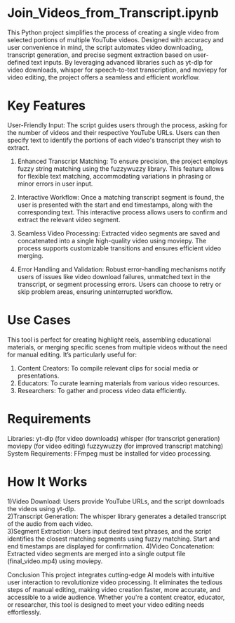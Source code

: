 # Join_Videos_from_Transcript.ipynb
This Python project simplifies the process of creating a single video from selected portions of multiple YouTube videos. Designed with accuracy and user convenience in mind, the script automates video downloading, transcript generation, and precise segment extraction based on user-defined text inputs. By leveraging advanced libraries such as yt-dlp for video downloads, whisper for speech-to-text transcription, and moviepy for video editing, the project offers a seamless and efficient workflow.


# Key Features
User-Friendly Input: The script guides users through the process, asking for the number of videos and their respective YouTube URLs. Users can then specify text to identify the portions of each video's transcript they wish to extract.

1) Enhanced Transcript Matching: To ensure precision, the project employs fuzzy string matching using the fuzzywuzzy library. This feature allows for flexible text matching, accommodating variations in phrasing or minor errors in user input.

2) Interactive Workflow: Once a matching transcript segment is found, the user is presented with the start and end timestamps, along with the corresponding text. This interactive process allows users to confirm and extract the relevant video segment.

3) Seamless Video Processing: Extracted video segments are saved and concatenated into a single high-quality video using moviepy. The process supports customizable transitions and ensures efficient video merging.

4) Error Handling and Validation: Robust error-handling mechanisms notify users of issues like video download failures, unmatched text in the transcript, or segment processing errors. Users can choose to retry or skip problem areas, ensuring uninterrupted workflow.


# Use Cases
This tool is perfect for creating highlight reels, assembling educational materials, or merging specific scenes from multiple videos without the need for manual editing. It’s particularly useful for:

1) Content Creators: To compile relevant clips for social media or presentations.
2) Educators: To curate learning materials from various video resources.
3) Researchers: To gather and process video data efficiently.


# Requirements
Libraries:
yt-dlp (for video downloads)
whisper (for transcript generation)
moviepy (for video editing)
fuzzywuzzy (for improved transcript matching)
System Requirements: FFmpeg must be installed for video processing.


# How It Works
1)Video Download: Users provide YouTube URLs, and the script downloads the videos using yt-dlp.  
2)Transcript Generation: The whisper library generates a detailed transcript of the audio from each video.   
3)Segment Extraction: Users input desired text phrases, and the script identifies the closest matching segments using fuzzy matching. Start and end timestamps are displayed for confirmation.
4)Video Concatenation: Extracted video segments are merged into a single output file (final_video.mp4) using moviepy.


Conclusion
This project integrates cutting-edge AI models with intuitive user interaction to revolutionize video processing. It eliminates the tedious steps of manual editing, making video creation faster, more accurate, and accessible to a wide audience. Whether you're a content creator, educator, or researcher, this tool is designed to meet your video editing needs effortlessly.













